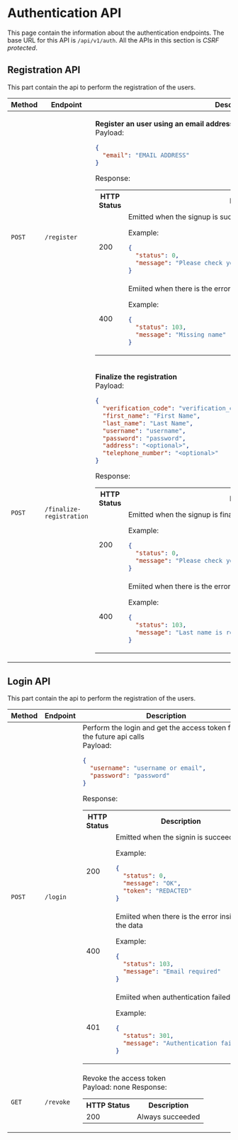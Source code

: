 # Authentication API

This page contain the information about the authentication endpoints. The base URL for this API is `/api/v1/auth`. All the APIs in this section is _CSRF protected_.

## Registration API

This part contain the api to perform the registration of the users.

<table>
<tr><th>Method</th><th>Endpoint</th><th>Description</th></tr>
<tbody>
<tr>
<td>

`POST`

</td><td>

`/register`

</td>
<td>

**Register an user using an email address**  
Payload:

```json
{
  "email": "EMAIL ADDRESS"
}
```

Response:

<table>
<tr><th>HTTP Status</th><th>Description</th></tr>
<tr><td>200</td><td>
Emitted when the signup is succeeded

Example:

```json
{
  "status": 0,
  "message": "Please check your email for the sign up instructions"
}
```

</td>
</tr>
<tr>
<td>400</td>
<td>Emiited when there is the error inside the data

Example:

```json
{
  "status": 103,
  "message": "Missing name"
}
```

</td>
</tr>
</table>
</td>
</tr>
<tr>
<td>

`POST`

</td><td>

`/finalize-registration`

</td>
<td>

**Finalize the registration**  
Payload:

```json
{
  "verification_code": "verification_code",
  "first_name": "First Name",
  "last_name": "Last Name",
  "username": "username",
  "password": "password",
  "address": "<optional>",
  "telephone_number": "<optional>"
}
```

Response:

<table>
<tr><th>HTTP Status</th><th>Description</th></tr>
<tr><td>200</td><td>
Emitted when the signup is finalized sucessfully

Example:

```json
{
  "status": 0,
  "message": "Please check your email for the sign up instructions"
}
```

</td>
</tr>
<tr>
<td>400</td>
<td>Emiited when there is the error inside the data

Example:

```json
{
  "status": 103,
  "message": "Last name is required"
}
```

</td>
</tr>
</table>
</td>
</tr>
</tbody>
</table>

## Login API

This part contain the api to perform the registration of the users.

<table>
<tr><th>Method</th><th>Endpoint</th><th>Description</th></tr>
<tbody>
<tr>
<td>

`POST`

</td><td>

`/login`</td><td>Perform the login and get the access token for the future api calls  
Payload:

```json
{
  "username": "username or email",
  "password": "password"
}
```

Response:

<table>
<tr><th>HTTP Status</th><th>Description</th></tr>
<tr><td>200</td><td>
Emitted when the signin is succeeded

Example:

```json
{
  "status": 0,
  "message": "OK",
  "token": "REDACTED"
}
```

</td>
</tr>
<tr>
<td>400</td>
<td>Emiited when there is the error inside the data

Example:

```json
{
  "status": 103,
  "message": "Email required"
}
```

</td>
</tr>
<tr>
<td>401</td>
<td>Emiited when authentication failed

Example:

```json
{
  "status": 301,
  "message": "Authentication failed"
}
```

</td>
</tr>
</table>
</td>
</tr>
<tr>
<td>

`GET`

</td><td>

`/revoke`</td><td>Revoke the access token  
Payload: none
Response:

<table>
<tr><th>HTTP Status</th><th>Description</th></tr>
<tr><td>200</td><td>
Always succeeded
</td>
</tr>
</table>
</td>
</tr>
</tbody>
</table>
